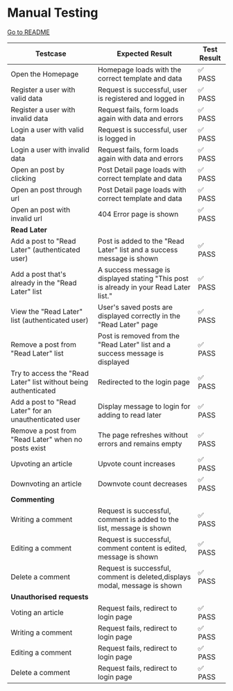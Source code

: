 # Manual Testing

[Go to README](README.md)

| Testcase                          | Expected Result                                                       | Test Result |
|-----------------------------------|-----------------------------------------------------------------------|-------------|
| Open the Homepage                 | Homepage loads with the correct template and data                     | ✅ PASS          |
| Register a user with valid data   | Request is successful, user is registered and logged in               | ✅ PASS          |
| Register a user with invalid data | Request fails, form loads again with data and errors                  | ✅ PASS          |
| Login a user with valid data      | Request is successful, user is logged in                              | ✅ PASS          |
| Login a user with invalid data    | Request fails, form loads again with data and errors                  | ✅ PASS          |
| Open an post by clicking          | Post Detail page loads with correct template and data                 | ✅ PASS          |
| Open an post through url          | Post Detail page loads with correct template and data                 | ✅ PASS          |
| Open an post with invalid url     | 404 Error page is shown                                               | ✅ PASS          |
| **Read Later**                    |                                                                       |             |
| Add a post to "Read Later" (authenticated user) | Post is added to the "Read Later" list and a success message is shown | ✅ PASS          |
| Add a post that's already in the "Read Later" list | A success message is displayed stating "This post is already in your Read Later list." | ✅ PASS          |
| View the "Read Later" list (authenticated user) | User's saved posts are displayed correctly in the "Read Later" page | ✅ PASS          |
| Remove a post from "Read Later" list | Post is removed from the "Read Later" list and a success message is displayed | ✅ PASS          |
| Try to access the "Read Later" list without being authenticated | Redirected to the login page | ✅ PASS          |
| Add a post to "Read Later" for an unauthenticated user | Display message to login for adding to read later | ✅ PASS          |
| Remove a post from "Read Later" when no posts exist | The page refreshes without errors and remains empty | ✅ PASS          |
| Upvoting an article               | Upvote count increases                                                | ✅ PASS          |
| Downvoting an article             | Downvote count decreases                                              | ✅ PASS          |
| **Commenting**                    |                                                                       |             |
| Writing a comment                 | Request is successful, comment is added to the list, message is shown | ✅ PASS          |
| Editing a comment                 | Request is successful, comment content is edited, message is shown    | ✅ PASS          |
| Delete a comment                  | Request is successful, comment is deleted,displays modal, message is shown           | ✅ PASS          |
| **Unauthorised requests**         |                                                                       |                   |
| Voting an article                 | Request fails, redirect to login page                                 | ✅ PASS          |
| Writing a comment                 | Request fails, redirect to login page                                 | ✅ PASS          |
| Editing a comment                 | Request fails, redirect to login page                                 | ✅ PASS          |
| Delete a comment                  | Request fails, redirect to login page                                 | ✅ PASS          |